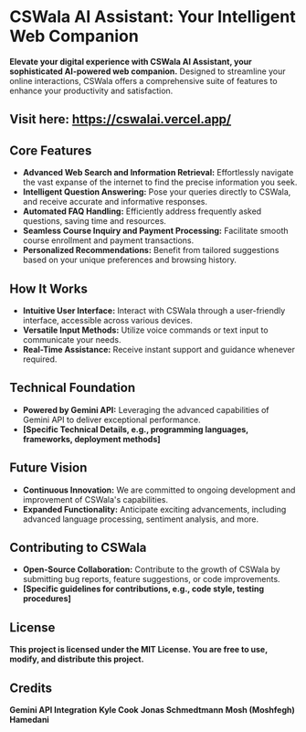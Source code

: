 # CSWala AI Assistant: Your Intelligent Web Companion

**Elevate your digital experience with CSWala AI Assistant, your sophisticated AI-powered web companion.** Designed to streamline your online interactions, CSWala offers a comprehensive suite of features to enhance your productivity and satisfaction.
## Visit here:  https://cswalai.vercel.app/

## Core Features

* **Advanced Web Search and Information Retrieval:**
  Effortlessly navigate the vast expanse of the internet to find the precise information you seek.
* **Intelligent Question Answering:**
  Pose your queries directly to CSWala, and receive accurate and informative responses.
* **Automated FAQ Handling:**
  Efficiently address frequently asked questions, saving time and resources.
* **Seamless Course Inquiry and Payment Processing:**
  Facilitate smooth course enrollment and payment transactions.
* **Personalized Recommendations:**
  Benefit from tailored suggestions based on your unique preferences and browsing history.

## How It Works

* **Intuitive User Interface:**
  Interact with CSWala through a user-friendly interface, accessible across various devices.
* **Versatile Input Methods:**
  Utilize voice commands or text input to communicate your needs.
* **Real-Time Assistance:**
  Receive instant support and guidance whenever required.

## Technical Foundation

* **Powered by Gemini API:**
  Leveraging the advanced capabilities of Gemini API to deliver exceptional performance.
* **[Specific Technical Details, e.g., programming languages, frameworks, deployment methods]**

## Future Vision

* **Continuous Innovation:**
  We are committed to ongoing development and improvement of CSWala's capabilities.
* **Expanded Functionality:**
  Anticipate exciting advancements, including advanced language processing, sentiment analysis, and more.

## Contributing to CSWala

* **Open-Source Collaboration:**
  Contribute to the growth of CSWala by submitting bug reports, feature suggestions, or code improvements.
* **[Specific guidelines for contributions, e.g., code style, testing procedures]**

## License
**This project is licensed under the MIT License. You are free to use, modify, and distribute this project.**

## Credits
**Gemini API Integration**
**Kyle Cook**
**Jonas Schmedtmann**
**Mosh (Moshfegh) Hamedani**
